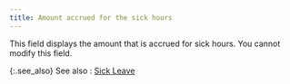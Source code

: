 ```yaml
---
title: Amount accrued for the sick hours
---
```



This field displays the amount that is accrued for sick hours. You cannot  modify this field.


{:.see_also}
See also
: [Sick Leave]({{site.prl_baseurl}}/misc/sick_leave.html)
